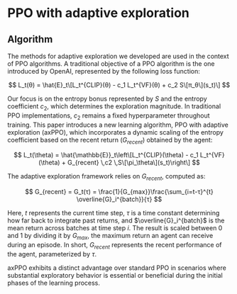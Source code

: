 # PPO with adaptive exploration

## Algorithm
The methods for adaptive exploration we developed are used in the context of PPO algorithms. A traditional objective of a PPO algorithm is the one introduced by 
OpenAI, represented by the following loss function:

$$
L_t(θ) = \hat{E}_t\[L_t^{CLIP}(θ) - c_1 L_t^{VF}(θ) + c_2 S\[π_θ\](s_t)\]
$$

Our focus is on the entropy bonus represented by $S$ and the entropy coefficient $c_2$, which determines the exploration magnitude. In traditional PPO implementations, $c_2$ remains a fixed hyperparameter throughout training. This paper introduces a new learning algorithm, PPO with adaptive exploration (axPPO), which incorporates a dynamic scaling of the entropy coefficient based on the recent return ($G_{recent}$) obtained by the agent:

$$
L_t(\theta) = \hat{\mathbb{E}}_t\left\[L_t^{CLIP}(\theta) - c_1 L_t^{VF}(\theta) + G_{recent} \,c2 \,S\[\pi_\theta\](s_t)\right\]
$$

The adaptive exploration framework relies on $G_{recent}$, computed as:

$$
G_{recent} = G_t(τ) = \frac{1}{G_{max}}\frac{\sum_{i=t-τ}^{t} \overline{G}_i^{batch}}{τ}
$$

Here, $t$ represents the current time step, $\tau$ is a time constant determining how far back to integrate past returns, and $\overline{G}_i^{batch}$ is the mean return across batches at time step $i$. The result is scaled between 0 and 1 by dividing it by $G_{max}$, the maximum return an agent can receive during an episode. In short, $G_{recent}$ represents the recent performance of the agent, parameterized by $\tau$.


axPPO exhibits a distinct advantage over standard PPO in scenarios where substantial exploratory behavior is essential or beneficial during the initial phases of the learning process.
